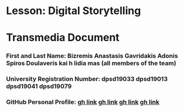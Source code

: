 # Lesson: Digital Storytelling
# Transmedia Document

### First and Last Name: Bizremis Anastasis Gavridakis Adonis Spiros Doulaveris kai h lidia mas (all members of the team)
### University Registration Number: dpsd19033	dpsd19013 dpsd19041 dpsd19079
### GitHub Personal Profile: [gh link](https://github.com/sdoulaveris) [gh link](https://github.com/tonygavridakis) [gh link](https://github.com/lydiaznt) [gh link](https://github.com/BizremisA)
